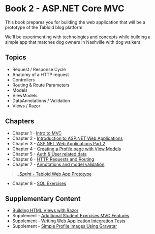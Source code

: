 # Book 2 - <span>ASP.</span>NET Core MVC

This book prepares you for building the web application that will be a prototype of the Tabloid blog platform.

We'll be experimenting with technologies and concepts while building a simple app that matches dog owners in Nashville with dog walkers. 

## Topics

* Request / Response Cycle
* Anatomy of a HTTP request
* Controllers
* Routing & Route Parameters
* Models
* ViewModels
* DataAnnotations / Validation
* Views / Razor

## Chapters

* Chapter 1 - [Intro to MVC](./chapters/INTRO_TO_MVC.md)
* Chapter 2 - [Introduction to ASP.NET Web Applications](./chapters/ASPNET_INTRO.md)
* Chapter 3 - [ASP.NET Web Applications Part 2](./chapters/ADD_AND_UPDATE_DATA_IN_MVC.md)
* Chapter 4 - [Creating a Profile page with View Models](./chapters/VIEW_MODELS.md)
* Chapter 5 - [Auth & User related data](./chapters/USER_RELATED_DATA.md)
* Chapter 6 - [HTTP Requests and Routing](./chapters/ROUTING.md)
* Chapter 7 - [Annotations and model validation](./chapters/MODEL_ANNOTATIONS.md)

> [__Sprint_ - Tabloid Web App Prototype](./chapters/GROUP_PROJECT.md)

* Chapter 8 - [SQL Exercises](./chapters/SQL_EXERCISES.md)

## Supplementary Content

* [Building HTML Views with Razor](./chapters/RAZOR_FEATURES.md)
* Supplement - [Additional Student Exercises MVC Features](./chapters/STUDENT_EXERCISES_CHALLENGES.md)
* Supplement - [Writing Web Application Integration Tests](./chapters/XUNIT_INTRO.md)
* Supplement - [Simple Profile Images Using Gravatar](./chapters/GRAVATAR.md)

